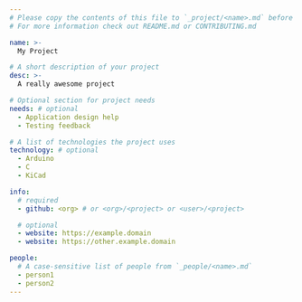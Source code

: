 ```yaml
---
# Please copy the contents of this file to `_project/<name>.md` before editing
# For more information check out README.md or CONTRIBUTING.md

name: >-
  My Project

# A short description of your project
desc: >-
  A really awesome project

# Optional section for project needs
needs: # optional
  - Application design help
  - Testing feedback

# A list of technologies the project uses
technology: # optional 
  - Arduino
  - C
  - KiCad

info:
  # required
  - github: <org> # or <org>/<project> or <user>/<project>

  # optional
  - website: https://example.domain
  - website: https://other.example.domain

people:
  # A case-sensitive list of people from `_people/<name>.md`
  - person1
  - person2
---
```

